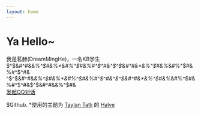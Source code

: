 ```yaml
---
layout: home
---
```

# Ya Hello~ 

我是茗赫(DreamMingHe)，一名KB学生
$^$&#^#&*&%^$#&%*&#%^$#&%#^$^#&^$^$&#^#&*&%^$#&%*&#%^$#&%#^$^#&
^$^$&#^#&*&%^$#&%*&#%^$#&%#^$^#&^$^$&#^#&*&%^$#&%*&#%^$#&%#^$^#&$^$&#^#&&%^$#&   
 <a href="http://wpa.qq.com/msgrd?v=3&uin=1635376770&site=qq&menu=yes" target="_blank">发起QQ对话</a>  
 
$Github.
*使用的主题为 [Taylan Tatlı](https://github.com/TaylanTatli) 的 [Halve](https://taylantatli.github.io/Halve/) 





                     


                  


